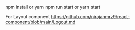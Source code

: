 npm install or yarn
npm run start or yarn start

For Layout compnent
https://github.com/nirajanmrz9/react-component/blob/main/Logout.md
